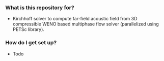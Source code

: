 ### What is this repository for? ###

* Kirchhoff solver to compute far-field acoustic field from 3D compressible WENO based multiphase flow solver (parallelized using PETSc library).

### How do I get set up? ###
* Todo